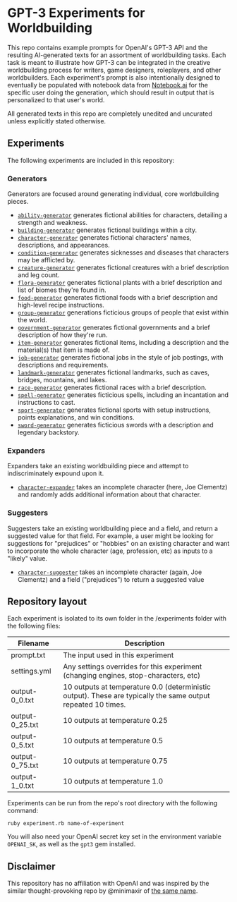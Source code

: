 #  GPT-3 Experiments for Worldbuilding

This repo contains example prompts for OpenAI's GPT-3 API and the resulting AI-generated texts for an assortment of worldbuilding tasks. Each task is meant to illustrate how GPT-3 can be integrated in the creative worldbuilding process for writers, game designers, roleplayers, and other worldbuilders. Each experiment's prompt is also intentionally designed to eventually be populated with notebook data from [Notebook.ai](https://www.notebook.ai) for the specific user doing the generation, which should result in output that is personalized to that user's world.

All generated texts in this repo are completely unedited and uncurated unless explicitly stated otherwise.

## Experiments

The following experiments are included in this repository:

### Generators

Generators are focused around generating individual, core worldbuilding pieces.

* [`ability-generator`](https://github.com/indentlabs/gpt-3-experiments/tree/master/experiments/ability-generator) generates fictional abilities for characters, detailing a strength and weakness.
* [`building-generator`](https://github.com/indentlabs/gpt-3-experiments/tree/master/experiments/building-generator) generates fictional buildings within a city.
* [`character-generator`](https://github.com/indentlabs/gpt-3-experiments/tree/master/experiments/character-generator) generates fictional characters' names, descriptions, and appearances. 
* [`condition-generator`](https://github.com/indentlabs/gpt-3-experiments/tree/master/experiments/condition-generator) generates sicknesses and diseases that characters may be afflicted by.
* [`creature-generator`](https://github.com/indentlabs/gpt-3-experiments/tree/master/experiments/creature-generator) generates fictional creatures with a brief description and leg count.
* [`flora-generator`](https://github.com/indentlabs/gpt-3-experiments/tree/master/experiments/flora-generator) generates fictional plants with a brief description and list of biomes they're found in.
* [`food-generator`](https://github.com/indentlabs/gpt-3-experiments/tree/master/experiments/food-generator) generates fictional foods with a brief description and high-level recipe instructions.
* [`group-generator`](https://github.com/indentlabs/gpt-3-experiments/tree/master/experiments/group-generator) generations ficticious groups of people that exist within the world.
* [`government-generator`](https://github.com/indentlabs/gpt-3-experiments/tree/master/experiments/government-generator) generates fictional governments and a brief description of how they're run.
* [`item-generator`](https://github.com/indentlabs/gpt-3-experiments/tree/master/experiments/item-generator) generates fictional items, including a description and the material(s) that item is made of.
* [`job-generator`](https://github.com/indentlabs/gpt-3-experiments/tree/master/experiments/job-generator) generates fictional jobs in the style of job postings, with descriptions and requirements.
* [`landmark-generator`](https://github.com/indentlabs/gpt-3-experiments/tree/master/experiments/landmark-generator) generates fictional landmarks, such as caves, bridges, mountains, and lakes.
* [`race-generator`](https://github.com/indentlabs/gpt-3-experiments/tree/master/experiments/race-generator) generates fictional races with a brief description.
* [`spell-generator`](https://github.com/indentlabs/gpt-3-experiments/tree/master/experiments/spell-generator) generates ficticious spells, including an incantation and instructions to cast.
* [`sport-generator`](https://github.com/indentlabs/gpt-3-experiments/tree/master/experiments/sport-generator) generates fictional sports with setup instructions, points explanations, and win conditions.
* [`sword-generator`](https://github.com/indentlabs/gpt-3-experiments/tree/master/experiments/sword-generator) generates ficticious swords with a description and legendary backstory.

### Expanders

Expanders take an existing worldbuilding piece and attempt to indiscriminately expound upon it.

* [`character-expander`](https://github.com/indentlabs/gpt-3-experiments/tree/master/experiments/character-expander) takes an incomplete character (here, Joe Clementz) and randomly adds additional information about that character.

### Suggesters

Suggesters take an existing worldbuilding piece and a field, and return a suggested value for that field. For example, a user might be looking for suggestions for "prejudices" or "hobbies" on an existing character and want to incorporate the whole character (age, profession, etc) as inputs to a "likely" value.

* [`character-suggester`](https://github.com/indentlabs/gpt-3-experiments/tree/master/experiments/character-suggester) takes an incomplete character (again, Joe Clementz) and a field ("prejudices") to return a suggested value

## Repository layout

Each experiment is isolated to its own folder in the /experiments folder with the following files:

| Filename        | Description                                                                         |
|-----------------|-------------------------------------------------------------------------------------|
| prompt.txt      | The input used in this experiment                                                   |
| settings.yml    | Any settings overrides for this experiment (changing engines, stop-characters, etc) |
| output-0_0.txt  | 10 outputs at temperature 0.0 (deterministic output). These are typically the same output repeated 10 times. |
| output-0_25.txt | 10 outputs at temperature 0.25                                                      |
| output-0_5.txt  | 10 outputs at temperature 0.5                                                       |
| output-0_75.txt | 10 outputs at temperature 0.75                                                      |
| output-1_0.txt  | 10 outputs at temperature 1.0                                                       |

Experiments can be run from the repo's root directory with the following command:

```
ruby experiment.rb name-of-experiment
```

You will also need your OpenAI secret key set in the environment variable `OPENAI_SK`, as well as the `gpt3` gem installed.

## Disclaimer

This repository has no affiliation with OpenAI and was inspired by the similar thought-provoking repo by @minimaxir of [the same name](https://github.com/minimaxir/gpt-3-experiments).